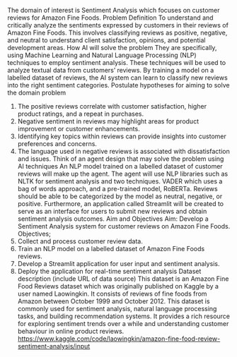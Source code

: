 
The domain of interest is Sentiment Analysis which focuses on customer reviews for Amazon Fine Foods.
Problem Definition
To understand and critically analyze the sentiments expressed by customers in their reviews of Amazon Fine Foods. This involves classifying reviews as positive, negative, and neutral to understand client satisfaction, opinions, and potential development areas.
How AI will solve the problem
They are specifically, using Machine Learning and Natural Language Processing (NLP) techniques to employ sentiment analysis. These techniques will be used to analyze textual data from customers’ reviews. By training a model on a labelled dataset of reviews, the AI system can learn to classify new reviews into the right sentiment categories.
Postulate hypotheses for aiming to solve the domain problem
1.	The positive reviews correlate with customer satisfaction, higher product ratings, and a repeat in purchases.
2.	Negative sentiment in reviews may highlight areas for product improvement or customer enhancements.
3.	Identifying key topics within reviews can provide insights into customer preferences and concerns.
4.	The language used in negative reviews is associated with dissatisfaction and issues.
Think of an agent design that may solve the problem using AI techniques
An NLP model trained on a labelled dataset of customer reviews will make up the agent.  The agent will use NLP libraries such as NLTK for sentiment analysis and two techniques. VADER which uses a bag of words approach, and a pre-trained model, RoBERTa. Reviews should be able to be categorized by the model as neutral, negative, or positive. Furthermore, an application called Streamlit will be created to serve as an interface for users to submit new reviews and obtain sentiment analysis outcomes.
Aim and Objectives
Aim: Develop a Sentiment Analysis system for customer reviews on Amazon Fine Foods.
Objectives;
1.	Collect and process customer review data.
2.	Train an NLP model on a labelled dataset of Amazon Fine Foods reviews.
3.	Develop a Streamlit application for user input and sentiment analysis.
4.	Deploy the application for real-time sentiment analysis
Dataset description (include URL of data source)
This dataset is an Amazon Fine Food Reviews dataset which was originally published on Kaggle by a user named Laowingkin. It consists of reviews of fine foods from Amazon between October 1999 and October 2012. This dataset is commonly used for sentiment analysis, natural language processing tasks, and building recommendation systems. It provides a rich resource for exploring sentiment trends over a while and understanding customer behaviour in online product reviews.
https://www.kaggle.com/code/laowingkin/amazon-fine-food-review-sentiment-analysis/input 
